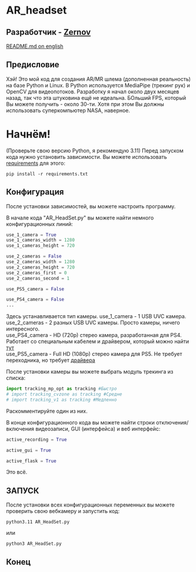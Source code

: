 # AR_headset
## Разработчик - [Zernov](https://www.youtube.com/@zernovtech)
[README.md on english](./README.md)

## Предисловие
Хэй! Это мой код для создания AR/MR шлема (дополненная реальность) на базе Python и Linux. В Python используется MediaPipe (трекинг рук) и OpenCV для видеопотоков.
Разработку я начал около двух месяцев назад, так что эта штуковина ещё не идеальна.
БОльший FPS, который Вы можете получить - около 30-ти. Хотя при этом Вы должны использовать суперкомпьютер NASA, наверное.

# Начнём!

(Проверьте свою версию Python, я рекомендую 3.11)
Перед запуском кода нужно установить зависимости. Вы можете использовать [requirements](requirements.txt) для этого:

```console
pip install -r requirements.txt
```

## Конфигурация

После установки зависимостей, вы можете настроить программу.

В начале кода "AR_HeadSet.py" вы можете найти немного конфигурационных линий:
```python
use_1_camera = True
use_1_cameras_width = 1280
use_1_cameras_height = 720

use_2_cameras = False
use_2_cameras_width = 1280
use_2_cameras_height = 720
use_2_cameras_first = 0
use_2_cameras_second = 1

use_PS5_camera = False

use_PS4_camera = False
...
```

Здесь устанавливается тип камеры. 
use_1_camera - 1 USB UVC камера.\
use_2_cameras - 2 разных USB UVC камеры. Просто камеры, ничего интересного.\
use_PS4_camera - HD (720p) стерео камера, разработанная для PS4. Работает со специальным кабелем и драйвером, который можно найти [тут](https://github.com/Hackinside/PS4-CAMERA-DRIVERS)\
use_PS5_camera - Full HD (1080p) стерео камера для PS5. Не требует переходника, но требует [драйвера](https://github.com/Hackinside/PS5_camera_files)

После установки камеры вы можете выбрать модуль трекинга из списка:
```python
import tracking_mp_opt as tracking #Быстро
# import tracking_cvzone as tracking #Средне
# import tracking_v1 as tracking #Медленно
```
Раскомментируйте один из них.

В конце конфигурационного кода вы можете найти строки отключения/включения видеозаписи, GUI (интерфейса) и веб интерфейс:
```python
active_recording = True

active_gui = True

active_flask = True
```
Это всё. 

## ЗАПУСК

После установки всех конфигурационных переменных вы можете проверить свою вебкамеру и запустить код:
```console
python3.11 AR_HeadSet.py
```
или
```console
python3 AR_HeadSet.py
```

## Конец
